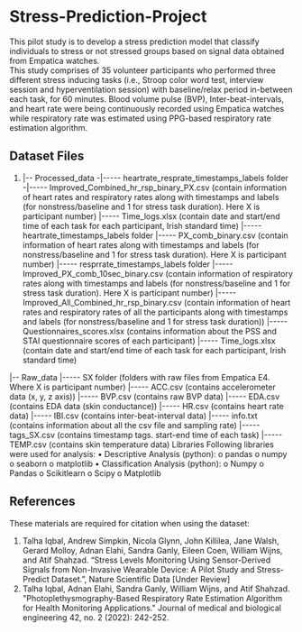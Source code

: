 # Stress-Prediction-Project
This pilot study is to develop a stress prediction model that classify individuals to stress or not stressed groups based on signal data obtained from Empatica watches.  
This study comprises of 35 volunteer participants who performed three different stress inducing tasks (i.e., Stroop color word test, interview session and hyperventilation session) with baseline/relax period in-between each task, for 60 minutes. Blood volume pulse (BVP), Inter-beat-intervals, and heart rate were being continuously recorded using Empatica watches while respiratory rate was estimated using PPG-based respiratory rate estimation algorithm.

## Dataset Files

  1. |-- Processed_data
        -|-----	heartrate_resprate_timestamps_labels folder
	-|-----	Improved_Combined_hr_rsp_binary_PX.csv (contain information of heart rates and respiratory rates along with timestamps and labels (for nonstress/baseline and 1 for stress task duration). Here X is participant number) 
	|-----	Time_logs.xlsx (contain date and start/end time of each task for each participant, Irish standard time)
	|-----	heartrate_timestamps_labels folder
	|-----	PX_comb_binary.csv (contain information of heart rates along with timestamps and labels (for nonstress/baseline and 1 for stress task duration). Here X is participant number) 
	|-----	resprrate_timestamps_labels folder
	|-----	Improved_PX_comb_10sec_binary.csv (contain information of respiratory rates along with timestamps and labels (for nonstress/baseline and 1 for stress task duration). Here X is participant number) 
	|-----	Improved_All_Combined_hr_rsp_binary.csv (contain information of heart rates and respiratory rates of all the participants along with timestamps and labels (for nonstress/baseline and 1 for stress task duration))
	|-----	Questionnaires_scores.xlsx (contains information about the PSS and STAI questionnaire scores of each participant)
	|-----	Time_logs.xlsx (contain date and start/end time of each task for each participant, Irish standard time)


|-- Raw_data
	|-----	SX folder (folders with raw files from Empatica E4. Where X is participant number)
	|-----	ACC.csv (contains accelerometer data (x, y, z axis))
	|-----	BVP.csv (contains raw BVP data)
	|-----	EDA.csv (contains EDA data (skin conductance))
	|-----	HR.csv (contains heart rate data)
	|-----	IBI.csv (contains inter-beat-interval data)
	|-----	info.txt (contains information about all the csv file and sampling rate)
	|-----	tags_SX.csv (contains timestamp tags. start-end time of each task)
	|-----	TEMP.csv (contains skin temperature data)
Libraries
Following libraries were used for analysis:
•	Descriptive Analysis (python):
	o	pandas
	o	numpy
	o	seaborn
	o	matplotlib
•	Classification Analysis (python):
	o	Numpy
	o	Pandas
	o	Scikitlearn
	o	Scipy
	o	Matplotlib
## References
These materials are required for citation when using the dataset:
1.	Talha Iqbal, Andrew Simpkin, Nicola Glynn, John Killilea, Jane Walsh, Gerard Molloy, Adnan Elahi, Sandra Ganly, Eileen Coen, William Wijns, and Atif Shahzad. “Stress Levels Monitoring Using Sensor-Derived Signals from Non-Invasive Wearable Device: A Pilot Study and Stress-Predict Dataset.”, Nature Scientific Data [Under Review]
2.	Talha Iqbal, Adnan Elahi, Sandra Ganly, William Wijns, and Atif Shahzad. "Photoplethysmography-Based Respiratory Rate Estimation Algorithm for Health Monitoring Applications." Journal of medical and biological engineering 42, no. 2 (2022): 242-252.


